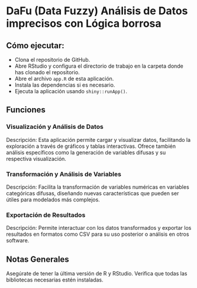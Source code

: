 # DaFu (Data Fuzzy) Análisis de Datos imprecisos con Lógica borrosa
## Cómo ejecutar:
- Clona el repositorio de GitHub.
- Abre RStudio y configura el directorio de trabajo en la carpeta donde has clonado el repositorio.
- Abre el archivo ```app.R``` de esta aplicación.
- Instala las dependencias si es necesario.
- Ejecuta la aplicación usando ```shiny::runApp()```.

## Funciones
### Visualización y Análisis de Datos
Descripción: Esta aplicación permite cargar y visualizar datos, facilitando la exploración a través de gráficos y tablas interactivas. Ofrece también análisis específicos como la generación de variables difusas y su respectiva visualización.

### Transformación y Análisis de Variables
Descripción: Facilita la transformación de variables numéricas en variables categóricas difusas, diseñando nuevas características que pueden ser útiles para modelados más complejos.

### Exportación de Resultados
Descripción: Permite interactuar con los datos transformados y exportar los resultados en formatos como CSV para su uso posterior o análisis en otros software.

## Notas Generales
Asegúrate de tener la última versión de R y RStudio.
Verifica que todas las bibliotecas necesarias estén instaladas.


